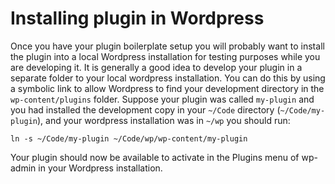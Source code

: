 # Installing plugin in Wordpress

Once you have your plugin boilerplate setup you will probably want to install the plugin into a local Wordpress installation
for testing purposes while you are developing it. It is generally a good idea to develop your plugin in a separate folder to
your local wordpress installation. You can do this by using a symbolic link to allow Wordpress to find your development 
directory in the `wp-content/plugins` folder. Suppose your plugin was called `my-plugin` and you had installed the development
copy in your `~/Code` directory (`~/Code/my-plugin`), and your wordpress installation was in `~/wp` you should run:

`ln -s ~/Code/my-plugin ~/Code/wp/wp-content/my-plugin`

Your plugin should now be available to activate in the Plugins menu of wp-admin in your Wordpress installation.

